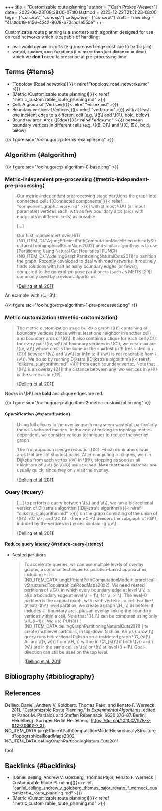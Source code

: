 +++
title = "Customizable route planning"
author = ["Cash Prokop-Weaver"]
date = 2023-06-23T08:39:00-07:00
lastmod = 2023-12-22T21:51:23-08:00
tags = ["concept", "concept"]
categories = ["concept"]
draft = false
slug = "41a0db19-6156-4242-8078-673cbd1e550e"
+++

Customizable route planning is a shortest-path algorithm designed for use on road networks which is capable of handling:

-   real-world dynamic costs (e.g. increased edge cost due to traffic jam)
-   varied, custom, cost functions (i.e. more than just distance or time) which we **don't** need to prescribe at pre-processing time


## Terms {#terms}

-   [Topology (Road networks)]({{< relref "topology_road_networks.md" >}})
-   [Metric (Customizable route planning)]({{< relref "metric_customizable_route_planning.md" >}})
-   Cell: A group of [Vertices]({{< relref "vertex.md" >}})
-   Boundary vertices: [Vertices]({{< relref "vertex.md" >}}) with at least one incident edge to a different cell (e.g. \\(B\\) and \\(C\\), bold, below)
-   Boundary arcs: Arcs ([Edges]({{< relref "edge.md" >}})) between boundary vertices in different cells (e.g. \\((B, C)\\) and \\((C, B)\\), bold, below)

{{< figure src="/ox-hugo/crp-terms-example.png" >}}


## Algorithm {#algorithm}

{{< figure src="/ox-hugo/crp-algorithm-0-base.png" >}}


### Metric-independent pre-processing {#metric-independent-pre-processing}

> Our metric-independent preprocessing stage partitions the graph into connected cells [[Connected components]({{< relref "component_graph_theory.md" >}})] with at most \\(U\\) (an input parameter) vertices each, with as few boundary arcs (arcs with endpoints in different cells) as possible.
>
> [...]
>
> Our first improvement over HiTi (NO_ITEM_DATA:jungEfficientPathComputationModelHierarchicallyStructuredTopographicalRoadMaps2002) and similar algorithms is to use [Partitioning Using Natural Cut Heuristics] PUNCH (NO_ITEM_DATA:dellingGraphPartitioningNaturalCuts2011) to partition the graph. Recently developed to deal with road networks, it routinely finds solutions with half as many boundary edges (or fewer), compared to the general-purpose partitioners (such as METIS [20]) commonly used by previous algorithms.
>
> (<a href="#citeproc_bib_item_1">Delling et al. 2011</a>)

An example, with \\(U=3\\):

{{< figure src="/ox-hugo/crp-algorithm-1-pre-processed.png" >}}


### Metric customization {#metric-customization}

> The metric customization stage builds a graph \\(H\\) containing all boundary vertices (those with at least one neighbor in another cell) and boundary arcs of \\(G\\). It also contains a clique for each cell \\(C\\): for every pair \\((v, w)\\) of boundary vertices in \\(C\\), we create an arc \\((v, w)\\) whose cost is the same as the shortest path (restricted to \\(C\\)) between \\(v\\) and \\(w\\) (or infinite if \\(w\\) is not reachable from \\(v\\)). We do so by running Dijkstra [[Dijkstra's algorithm]({{< relref "dijkstra_s_algorithm.md" >}})] from each boundary vertex. Note that \\(H\\) is an overlay [24]: the distance between any two vertices in \\(H\\) is the same as in \\(G\\).
>
> (<a href="#citeproc_bib_item_1">Delling et al. 2011</a>)

Nodes in \\(H\\) are **bold** and clique edges are red.

{{< figure src="/ox-hugo/crp-algorithm-2-metric-customization.png" >}}


#### Sparsification {#sparsification}

> Using full cliques in the overlay graph may seem wasteful, particularly for well-behaved metrics. At the cost of making its topology metric-dependent, we consider various techniques to reduce the overlay graph.
>
> The first approach is edge reduction [24], which eliminates clique arcs that are not shortest paths. After computing all cliques, we run Dijkstra from each vertex \\(v\\) in \\(H\\), stopping as soon as all neighbors of \\(v\\) (in \\(H\\)) are scanned. Note that these searches are usually quick, since they only visit the overlay.
>
> (<a href="#citeproc_bib_item_1">Delling et al. 2011</a>)


### Query {#query}

> [...] to perform a query between \\(s\\) and \\(t\\), we run a bidirectional version of Dijkstra's algorithm [[Dijkstra's algorithm]({{< relref "dijkstra_s_algorithm.md" >}})] on the graph consisting of the union of \\(H\\), \\(C\_s\\) , and \\(C\_t\\) . (Here \\(C\_v\\) denotes the subgraph of \\(G\\) induced by the vertices in the cell containing \\(v\\).)
>
> (<a href="#citeproc_bib_item_1">Delling et al. 2011</a>)


#### Reduce query latency {#reduce-query-latency}

<!--list-separator-->

-  Nested partitions

    > To accelerate queries, we can use multiple levels of overlay graphs, a common technique for partition-based approaches, including HiTi (NO_ITEM_DATA:jungEfficientPathComputationModelHierarchicallyStructuredTopographicalRoadMaps2002). We need nested partitions of \\(G\\), in which every boundary edge at level \\(i\\) is also a boundary edge at level \\(i − 1\\), for \\(i > 1\\). The level-0 partition is the original graph, with each vertex as a cell. For the \\(i\text{-th}\\) level partition, we create a graph \\(H\_i\\) as before: it includes all boundary arcs, plus an overlay linking the boundary vertices within a cell. Note that \\(H\_i\\) can be computed using only \\(H\_{i−1}\\). We use PUNCH [ (NO_ITEM_DATA:dellingGraphPartitioningNaturalCuts2011) ] to create multilevel partitions, in top-down fashion. An \\(s \arrow t\\) query runs bidirectional Dijkstra on a restricted graph \\(G\_{st}\\). An arc \\((v, w)\\) from \\(H\_i\\) will be in \\(G\_{st}\\) if both \\(v\\) and \\(w\\) are in the same cell as \\(s\\) or \\(t\\) at level \\(i + 1\\). Goal-direction can still be used on the top level.
    >
    > (<a href="#citeproc_bib_item_1">Delling et al. 2011</a>)


## Bibliography {#bibliography}

## References

<style>.csl-entry{text-indent: -1.5em; margin-left: 1.5em;}</style><div class="csl-bib-body">
  <div class="csl-entry"><a id="citeproc_bib_item_1"></a>Delling, Daniel, Andrew V. Goldberg, Thomas Pajor, and Renato F. Werneck. 2011. “Customizable Route Planning.” In <i>Experimental Algorithms</i>, edited by Panos M. Pardalos and Steffen Rebennack, 6630:376–87. Berlin, Heidelberg: Springer Berlin Heidelberg. <a href="https://doi.org/10.1007/978-3-642-20662-7_32">https://doi.org/10.1007/978-3-642-20662-7_32</a>.</div>
  <div class="csl-entry">NO_ITEM_DATA:jungEfficientPathComputationModelHierarchicallyStructuredTopographicalRoadMaps2002</div>
  <div class="csl-entry">NO_ITEM_DATA:dellingGraphPartitioningNaturalCuts2011</div>
</div>

foo1


## Backlinks {#backlinks}

-   [Daniel Delling, Andrew V. Goldberg, Thomas Pajor, Renato F. Werneck | Customizable Route Planning]({{< relref "daniel_delling_andrew_v_goldberg_thomas_pajor_renato_f_werneck_customizable_route_planning.md" >}})
-   [Metric (Customizable route planning)]({{< relref "metric_customizable_route_planning.md" >}})
